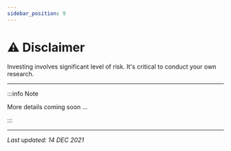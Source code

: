 ```yaml
---
sidebar_position: 9
---
```


# ⚠️ Disclaimer

Investing involves significant level of risk. It's critical to conduct your own research.

---

:::info Note

More details coming soon ...

:::

---

*Last updated: 14 DEC 2021*